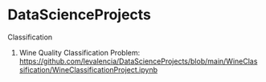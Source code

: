 # DataScienceProjects


Classification
1.  Wine Quality Classification Problem:
https://github.com/levalencia/DataScienceProjects/blob/main/WineClassification/WineClassificationProject.ipynb
